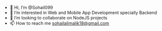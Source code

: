 - 👋 Hi, I’m @Sohail099
- 👀 I’m interested in Web and Mobile App Development specially Backend
- 💞️ I’m looking to collaborate on NodeJS projects
- 📫 How to reach me sohailalimalik18@gmail.com

<!---
Sohail099/Sohail099 is a ✨ special ✨ repository because its `README.md` (this file) appears on your GitHub profile.
You can click the Preview link to take a look at your changes.
--->
